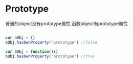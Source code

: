 # Prototype

普通的object没有prototype属性
函数object有prototype属性

```javascript

var aObj = {}
aObj.hasOwnProperty("prototype") //false

var bObj = function(){}
bObj.hasOwnProperty("prototype") //true

```
